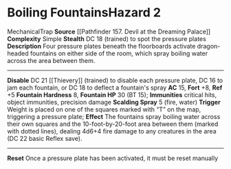 ﻿---
ac: '15'
all_resistance: null
complexity: Simple
element: null
fortitude: '+8'
hardness: 8 Fountain Hardness
hazard_type: Trap
hp: 30 (BT 15)
id: '367'
immunity:
- critical hits
- object immunities
- precision damage
level: '2'
name: Boiling Fountains
rarity: Common
reflex: '+5'
resistance: null
school: null
source: '[[DATABASE/source/Pathfinder 157. Devil at the Dreaming Palace|Pathfinder
  #157: Devil at the Dreaming Palace]]'
trait:
- '[[DATABASE/trait/Mechanical|Mechanical]]'
- '[[DATABASE/trait/Trap|Trap]]'
type: Hazard
weakness: null
will: null

---
# Boiling Fountains<span class="item-type">Hazard 2</span>

<span class="item-trait">Mechanical</span><span class="item-trait">Trap</span>
**Source** [[Pathfinder 157. Devil at the Dreaming Palace]]
**Complexity** Simple
**Stealth** DC 18 (trained) to spot the pressure plates
**Description** Four pressure plates beneath the floorboards activate dragon-headed fountains on either side of the room, which spray boiling water across the area between them.

---
**Disable** DC 21 [[Thievery]] (trained) to disable each pressure plate, DC 16 to jam each fountain, or DC 18 to deflect a fountain's spray
**AC** 15, **Fort** +8, **Ref** +5
**Fountain Hardness** 8, **Fountain HP** 30 (BT 15); **Immunities** critical hits, object immunities, precision damage
**Scalding Spray** <span class="action-icon">5</span> (fire, water) **Trigger** Weight is placed on one of the squares marked with “T” on the map, triggering a pressure plate; **Effect** The fountains spray boiling water across their own squares and the 10-foot-by-20-foot area between them (marked with dotted lines), dealing 4d6+4 fire damage to any creatures in the area (DC 22 basic Reflex save).

---
**Reset** Once a pressure plate has been activated, it must be reset manually